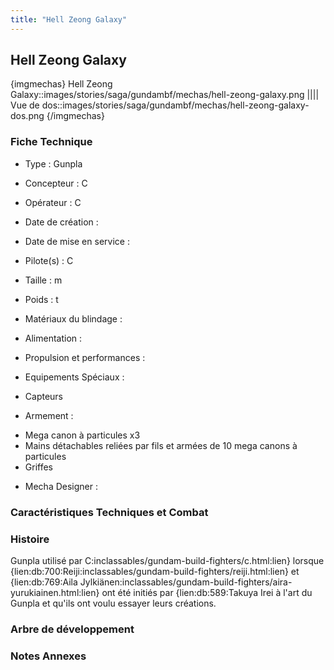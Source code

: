 ```yaml
---
title: "Hell Zeong Galaxy"
---
```


Hell Zeong Galaxy
-----------------


{imgmechas}
Hell Zeong Galaxy::images/stories/saga/gundambf/mechas/hell-zeong-galaxy.png
||||
Vue de dos::images/stories/saga/gundambf/mechas/hell-zeong-galaxy-dos.png
{/imgmechas}
### Fiche Technique



- Type : Gunpla
  
- Concepteur : C
  
- Opérateur : C
  
- Date de création : 
  
- Date de mise en service : 
  
- Pilote(s) : C
  
- Taille : m
  
- Poids : t
  
- Matériaux du blindage : 
  
- Alimentation : 
  
- Propulsion et performances : 
  
- Equipements Spéciaux :


* Capteurs


- Armement :


* Mega canon à particules x3
* Mains détachables reliées par fils et armées de 10 mega canons à particules
* Griffes


- Mecha Designer : 


### Caractéristiques Techniques et Combat


### Histoire


Gunpla utilisé par C:inclassables/gundam-build-fighters/c.html:lien} lorsque {lien:db:700:Reiji:inclassables/gundam-build-fighters/reiji.html:lien} et {lien:db:769:Aila Jylkiänen:inclassables/gundam-build-fighters/aira-yurukiainen.html:lien} ont été initiés par {lien:db:589:Takuya Irei à l'art du Gunpla et qu'ils ont voulu essayer leurs créations. 
### Arbre de développement


### Notes Annexes



